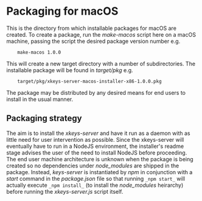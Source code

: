 # Packaging for macOS

This is the directory from which installable packages for macOS are created. To create a package, run the _make-macos_ script here on a macOS machine, passing the script the desired package version number e.g.
```
    make-macos 1.0.0
```
This will create a new target directory with a number of subdirectories. The installable package will be found in _target/pkg_ e.g.
```
    target/pkg/xkeys-server-macos-installer-x86-1.0.0.pkg
``` 
The package may be distributed by any desired means for end users to install in the usual manner.

## Packaging strategy

The aim is to install the _xkeys-server_ and have it run as a daemon with as little need for user intervention as possible. Since the xkeys-server will eventually have to run in a NodeJS environment, the installer's readme stage advises the user of the need to install NodeJS before proceeding. The end user machine architecture is unknown when the package is being created so no dependencies under _node_modules_ are shipped in the package. Instead, _keys-server_ is instantiated by _npm_ in conjunction with a _start_ command in the _package.json_ file so that running `_npm start_` will actually execute `_npm install_` (to install the _node_modules_ heirarchy) before running the _xkeys-server.js_ script itself.
